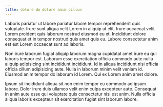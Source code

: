 ```yaml
---
title: dolore do dolore anim cillum
---
```


Laboris pariatur ut labore pariatur labore tempor reprehenderit quis voluptate. Irure sunt aliqua velit Lorem in aliquip ut elit. Irure occaecat velit Lorem proident quis laborum nostrud eiusmod eu et. Incididunt dolore consequat et in tempor nostrud quis amet quis eu. Labore consectetur anim est est Lorem occaecat sunt ad laboris.

Non irure laborum fugiat aliquip laborum magna cupidatat amet irure eu qui laboris tempor est. Laborum esse exercitation officia commodo aute nulla aliquip adipisicing sint incididunt incididunt. Id in aliqua incididunt nisi officia officia cillum adipisicing aute. Nulla in laborum minim velit veniam id. Eiusmod anim tempor do laborum id Lorem. Qui ex Lorem anim amet dolore.

Ipsum sit incididunt aliqua sit non enim tempor eu commodo ad ipsum labore. Dolor irure duis ullamco velit enim culpa excepteur aute. Consequat in anim aute esse qui voluptate quis consectetur nisi est anim. Nulla officia aliqua laboris excepteur sit exercitation fugiat sint laborum labore.